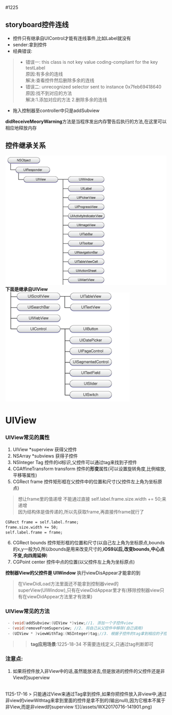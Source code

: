 #1225

## storyboard控件连线

* 控件只有继承自UIControl才能有连线事件,比如Label就没有</br>
* sender:拿到控件
* 经典错误:
>* 错误一: this class is not key value coding-compliant for the key testLabel</br>
原因:有多余的连线</br>
解决:查看控件然后删除多余的连线
>* 错误二: unrecognized selector sent to instance 0x7feb69418640</br>
原因:找不到对应的方法</br>
解决:1.添加对应的方法 2.删除多余的连线
* 拖入控制器至controller中只是addSubview

 **didReceiveMeoryWarning**方法是当程序发出内存警告后执行的方法,在这里可以相应地释放内存
 

## 控件继承关系
![1.](/assets/260268-a1ea00609264aa8f.png)
**下面是继承自UIView**
![继承自UIView](/assets/260268-0ce40aa4f8a638cd.png)
# UIView
### UIView常见的属性


1. UIView *superview 获得父控件
2. NSArray *subviews 获得子控件
3. NSInteger Tag 控件的id标识,父控件可以通过tag来找到子控件
4. CGAffineTransform transform 控件的**形变**属性(可以设置旋转角度,比例缩放,平移等属性)
5. CGRect frame 控件矩形框在父控件中的位置和尺寸(父控件左上角为坐标原点)
> 想让frame里的值递增 不能通过直接 self.label.frame.size.width += 50;来递增</br>
因为结构体是值传递的,所以先获取frame,再直接传frame就行了
```objective
CGRect frame = self.label.frame;
frame.size.width += 50;
self.label.frame = frame;
```

6. CGRect bounds 控件矩形框的位置和尺寸(以自己左上角为坐标原点,bounds的x,y一般为0,所以bounds是用来改变尺寸的,**iOS9以后,改变bounds,中心点不变,向四周延伸**) 
7. CGPoint center 控件中点的位置(以父控件左上角为坐标原点)


**控制器View的父控件是 UIWindow**  执行viewDisAppear才能拿的到
> 在ViewDidLoad方法里面还不能拿到控制器view的superView(UIWindow),只有在viewDidAppear里才有(移除控制器view只有在viewDidAppear方法里才有效果)
### UIView常见的方法
```objectivec
 - (void)addSubview:(UIView *)view;//1. 添加一个子控件view
 - (void)removeFromSuperview; //2. 将自己从父控件中移除(自己调用)
 - (UIView * )viewWithTag:(NSInteger)tag;//3. 根据子控件的tag拿到相应的子控件(父控件调用)//尽量少使用tag.效率差(通常都是递归遍历子控件,查看控件的tag,找到tag然后返回),容易乱:
```
>> **tag应用场景**:1225-18-34
不需要连线定义,只通过tag判断即可

### 注意点:
1. 如果将控件放入非View中的话,虽然能放进去,但是放进的控件的父控件还是非View的superview
<br/>
1125-17-16
> 只能通过View来通过Tag拿到控件,如果你把控件放入非view中,通过非view的viewWithtag来拿到里面的控件是拿不到的(输出null),因为它根本不属于非View,而是非viewd的superview
![](/assets/WX20170716-141901.png)



 









